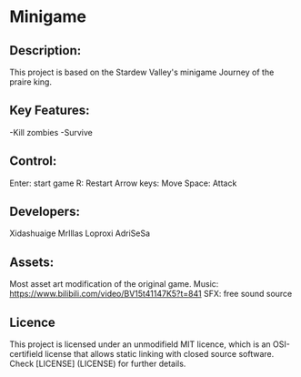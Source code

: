 # Minigame

## Description:
This project is based on the Stardew Valley's minigame Journey of the praire king.

## Key Features:
-Kill zombies
-Survive

## Control:
Enter: start game
R: Restart
Arrow keys: Move
Space: Attack

## Developers:
Xidashuaige
MrIllas
Loproxi
AdriSeSa

## Assets:
Most asset art modification of the original game.
Music: https://www.bilibili.com/video/BV15t41147K5?t=841
SFX: free sound source

## Licence
This project is licensed under an unmodifield MIT licence, which is an OSI-certifield license that allows static linking with closed source software. Check [LICENSE] (LICENSE) for further details.



